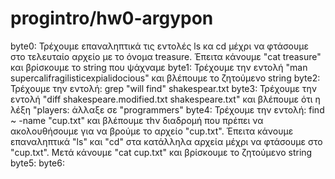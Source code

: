 # progintro/hw0-argypon
byte0: Τρέχουμε επαναληπτικά τις εντολές ls κα cd μέχρι να φτάσουμε στο τελευταίο αρχείο με το όνομα treasure. Έπειτα κάνουμε "cat treasure" και βρίσκουμε το string που ψάχναμε 
byte1: Τρέχουμε την εντολή "man supercalifragilisticexpialidocious" και βλέπουμε το ζητούμενο string
byte2: Τρέχουμε την εντολή: grep "will find" shakespear.txt
byte3: Τρέχουμε την εντολή "diff shakespeare.modified.txt shakespeare.txt" και βλέπουμε ότι η λέξη  "players: άλλαξε σε "programmers"
byte4: Τρέχουμε την εντολή: find ~ -name "cup.txt" και βλέπουμε τhν διαδρομή που πρέπει να ακολουθήσουμε για να βρούμε το αρχείο "cup.txt". Έπειτα κάνουμε επαναληπτικά "ls" και "cd" στα κατάλληλα αρχεία μέχρι να φτάσουμε στο "cup.txt". Μετά κάνουμε "cat cup.txt" και βρίσκουμε το ζητούμενο string
byte5: 
byte6: 

